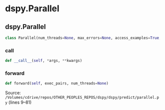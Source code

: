 # dspy.Parallel

## dspy.Parallel

```python
class Parallel(num_threads=None, max_errors=None, access_examples=True, return_failed_examples=False, provide_traceback=None, disable_progress_bar=False)
```

### __call__

```python
def __call__(self, *args, **kwargs)
```

### forward

```python
def forward(self, exec_pairs, num_threads=None)
```
Source: `/Volumes/cdrive/repos/OTHER_PEOPLES_REPOS/dspy/dspy/predict/parallel.py` (lines 9–81)

